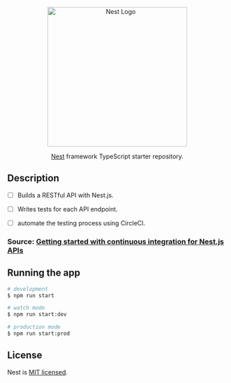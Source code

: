 <p align="center">
  <a href="http://nestjs.com/" target="blank"><img src="https://nestjs.com/img/logo_text.svg" width="320" alt="Nest Logo" /></a>
</p>

[travis-image]: https://api.travis-ci.org/nestjs/nest.svg?branch=master
[travis-url]: https://travis-ci.org/nestjs/nest
[linux-image]: https://img.shields.io/travis/nestjs/nest/master.svg?label=linux
[linux-url]: https://travis-ci.org/nestjs/nest
  
  <p align="center">
  <a href="https://github.com/nestjs/nest" >Nest</a> framework TypeScript starter repository.</p>
    <p align="center">
  
## Description
- [ ] Builds a RESTful API with Nest.js.
- [ ] Writes tests for each API endpoint.
- [ ] automate the testing process using CircleCI.


### Source: [Getting started with continuous integration for Nest.js APIs](https://circleci.com/blog/getting-started-with-nestjs-and-automatic-testing/)


## Running the app

```bash
# development
$ npm run start

# watch mode
$ npm run start:dev

# production mode
$ npm run start:prod
```
## License

  Nest is [MIT licensed](LICENSE).
